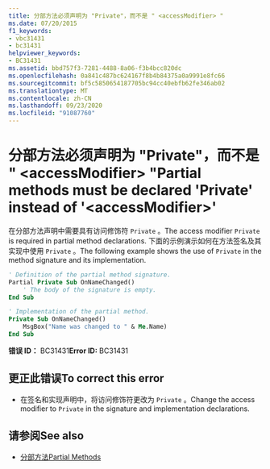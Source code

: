 ```yaml
---
title: 分部方法必须声明为 "Private"，而不是 " <accessModifier> "
ms.date: 07/20/2015
f1_keywords:
- vbc31431
- bc31431
helpviewer_keywords:
- BC31431
ms.assetid: bbd757f3-7281-4488-8a06-f3b4bcc820dc
ms.openlocfilehash: 0a841c487bc624167f8b4b84375a0a9991e8fc66
ms.sourcegitcommit: bf5c5850654187705bc94cc40ebfb62fe346ab02
ms.translationtype: MT
ms.contentlocale: zh-CN
ms.lasthandoff: 09/23/2020
ms.locfileid: "91087760"
---
```

# <a name="partial-methods-must-be-declared-private-instead-of-accessmodifier"></a><span data-ttu-id="ea368-102">分部方法必须声明为 "Private"，而不是 " \<accessModifier> "</span><span class="sxs-lookup"><span data-stu-id="ea368-102">Partial methods must be declared 'Private' instead of '\<accessModifier>'</span></span>

<span data-ttu-id="ea368-103">在分部方法声明中需要具有访问修饰符 `Private` 。</span><span class="sxs-lookup"><span data-stu-id="ea368-103">The access modifier `Private` is required in partial method declarations.</span></span> <span data-ttu-id="ea368-104">下面的示例演示如何在方法签名及其实现中使用 `Private` 。</span><span class="sxs-lookup"><span data-stu-id="ea368-104">The following example shows the use of `Private` in the method signature and its implementation.</span></span>  
  
```vb  
' Definition of the partial method signature.  
Partial Private Sub OnNameChanged()  
    ' The body of the signature is empty.  
End Sub  
```  
  
```vb  
' Implementation of the partial method.  
Private Sub OnNameChanged()  
    MsgBox("Name was changed to " & Me.Name)  
End Sub  
```  
  
 <span data-ttu-id="ea368-105">**错误 ID：** BC31431</span><span class="sxs-lookup"><span data-stu-id="ea368-105">**Error ID:** BC31431</span></span>  
  
## <a name="to-correct-this-error"></a><span data-ttu-id="ea368-106">更正此错误</span><span class="sxs-lookup"><span data-stu-id="ea368-106">To correct this error</span></span>  
  
- <span data-ttu-id="ea368-107">在签名和实现声明中，将访问修饰符更改为 `Private` 。</span><span class="sxs-lookup"><span data-stu-id="ea368-107">Change the access modifier to `Private` in the signature and implementation declarations.</span></span>  
  
## <a name="see-also"></a><span data-ttu-id="ea368-108">请参阅</span><span class="sxs-lookup"><span data-stu-id="ea368-108">See also</span></span>

- [<span data-ttu-id="ea368-109">分部方法</span><span class="sxs-lookup"><span data-stu-id="ea368-109">Partial Methods</span></span>](../programming-guide/language-features/procedures/partial-methods.md)
